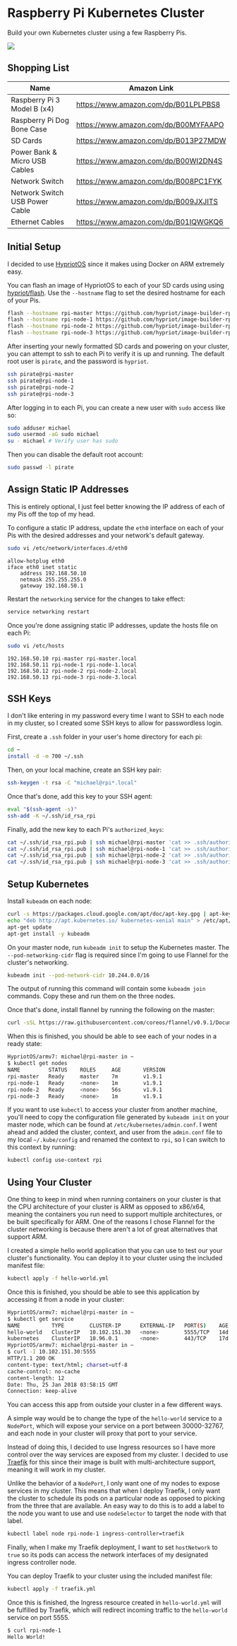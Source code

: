 # Raspberry Pi Kubernetes Cluster

Build your own Kubernetes cluster using a few Raspberry Pis.

![](https://i.imgur.com/4KHngfW.jpg)

## Shopping List

| Name                           | Amazon Link                          |
|--------------------------------|--------------------------------------|
| Raspberry Pi 3 Model B (x4)    | https://www.amazon.com/dp/B01LPLPBS8 |
| Raspberry Pi Dog Bone Case     | https://www.amazon.com/dp/B00MYFAAPO |
| SD Cards                       | https://www.amazon.com/dp/B013P27MDW |
| Power Bank & Micro USB Cables  | https://www.amazon.com/dp/B00WI2DN4S |
| Network Switch                 | https://www.amazon.com/dp/B008PC1FYK |
| Network Switch USB Power Cable | https://www.amazon.com/dp/B009JXJITS |
| Ethernet Cables                | https://www.amazon.com/dp/B01IQWGKQ6 |

## Initial Setup

I decided to use [HypriotOS](https://blog.hypriot.com/) since it makes using Docker on ARM extremely easy.

You can flash an image of HypriotOS to each of your SD cards using using [hypriot/flash](https://github.com/hypriot/flash).
Use the `--hostname` flag to set the desired hostname for each of your Pis.

```bash
flash --hostname rpi-master https://github.com/hypriot/image-builder-rpi/releases/download/v1.7.1/hypriotos-rpi-v1.7.1.img.zip
flash --hostname rpi-node-1 https://github.com/hypriot/image-builder-rpi/releases/download/v1.7.1/hypriotos-rpi-v1.7.1.img.zip
flash --hostname rpi-node-2 https://github.com/hypriot/image-builder-rpi/releases/download/v1.7.1/hypriotos-rpi-v1.7.1.img.zip
flash --hostname rpi-node-3 https://github.com/hypriot/image-builder-rpi/releases/download/v1.7.1/hypriotos-rpi-v1.7.1.img.zip
```

After inserting your newly formatted SD cards and powering on your cluster, you can attempt to ssh to each Pi to verify it is up and running.
The default root user is `pirate`, and the password is `hypriot`.

```bash
ssh pirate@rpi-master
ssh pirate@rpi-node-1
ssh pirate@rpi-node-2
ssh pirate@rpi-node-3
```

After logging in to each Pi, you can create a new user with `sudo` access like so:

```bash
sudo adduser michael
sudo usermod -aG sudo michael
su - michael # Verify user has sudo
```

Then you can disable the default root account:

```bash
sudo passwd -l pirate
```

## Assign Static IP Addresses

This is entirely optional, I just feel better knowing the IP address of each of my Pis off the top of my head.

To configure a static IP address, update the `eth0` interface on each of your Pis with the desired addresses and your network's default gateway.

```bash
sudo vi /etc/network/interfaces.d/eth0
```

```
allow-hotplug eth0
iface eth0 inet static
    address 192.168.50.10
    netmask 255.255.255.0
    gateway 192.168.50.1
```

Restart the `networking` service for the changes to take effect:

```bash
service networking restart
```

Once you're done assigning static IP addresses, update the hosts file on each Pi:

```bash
sudo vi /etc/hosts
```

```
192.168.50.10 rpi-master rpi-master.local
192.168.50.11 rpi-node-1 rpi-node-1.local
192.168.50.12 rpi-node-2 rpi-node-2.local
192.168.50.13 rpi-node-3 rpi-node-3.local
```

## SSH Keys

I don't like entering in my password every time I want to SSH to each node in my cluster, so I created some SSH keys to allow for passwordless login.

First, create a `.ssh` folder in your user's home directory for each pi:

```bash
cd ~
install -d -m 700 ~/.ssh
```

Then, on your local machine, create an SSH key pair:

```bash
ssh-keygen -t rsa -C "michael@rpi*.local"
```

Once that's done, add this key to your SSH agent:

```bash
eval "$(ssh-agent -s)"
ssh-add -K ~/.ssh/id_rsa_rpi
```

Finally, add the new key to each Pi's `authorized_keys`:

```bash
cat ~/.ssh/id_rsa_rpi.pub | ssh michael@rpi-master 'cat >> .ssh/authorized_keys'
cat ~/.ssh/id_rsa_rpi.pub | ssh michael@rpi-node-1 'cat >> .ssh/authorized_keys'
cat ~/.ssh/id_rsa_rpi.pub | ssh michael@rpi-node-2 'cat >> .ssh/authorized_keys'
cat ~/.ssh/id_rsa_rpi.pub | ssh michael@rpi-node-3 'cat >> .ssh/authorized_keys'
```

## Setup Kubernetes

Install `kubeadm` on each node:

```bash
curl -s https://packages.cloud.google.com/apt/doc/apt-key.gpg | apt-key add -
echo "deb http://apt.kubernetes.io/ kubernetes-xenial main" > /etc/apt/sources.list.d/kubernetes.list
apt-get update
apt-get install -y kubeadm
```

On your master node, run `kubeadm init` to setup the Kubernetes master.  The `--pod-networking-cidr` flag is required since I'm going to use Flannel for the cluster's networking.

```bash
kubeadm init --pod-network-cidr 10.244.0.0/16
```

The output of running this command will contain some `kubeadm join` commands.  Copy these and run them on the three nodes.

Once that's done, install flannel by running the following on the master:

```bash
curl -sSL https://raw.githubusercontent.com/coreos/flannel/v0.9.1/Documentation/kube-flannel.yml | sed "s/amd64/arm/g" | kubectl create -f -
```

When this is finished, you should be able to see each of your nodes in a ready state:

```bash
HypriotOS/armv7: michael@rpi-master in ~
$ kubectl get nodes
NAME         STATUS    ROLES     AGE       VERSION
rpi-master   Ready     master    7m        v1.9.1
rpi-node-1   Ready     <none>    1m        v1.9.1
rpi-node-2   Ready     <none>    56s       v1.9.1
rpi-node-3   Ready     <none>    1m        v1.9.1
```

If you want to use `kubectl` to access your cluster from another machine, you'll need to copy the configuration file generated by `kubeadm init` on your master node, which can
be found at `/etc/kubernetes/admin.conf`. I went ahead and added the cluster, context, and user from the `admin.conf` file to my local `~/.kube/config` and renamed the context
to `rpi`, so I can switch to this context by running:

```bash
kubectl config use-context rpi
```


## Using Your Cluster

One thing to keep in mind when running containers on your cluster is that the CPU architecture of your cluster is ARM as opposed to x86/x64, meaning the
containers you run need to support multiple architectures, or be built specifically for ARM.  One of the reasons I chose Flannel for the cluster networking
is because there aren't a lot of great alternatives that support ARM.

I created a simple hello world application that you can use to test our your cluster's functionality.  You can deploy it to your cluster using the included
manifest file:

```bash
kubectl apply -f hello-world.yml
```

Once this is finished, you should be able to see this application by accessing it from a node in your cluster:

```bash
HypriotOS/armv7: michael@rpi-master in ~
$ kubectl get service
NAME          TYPE        CLUSTER-IP      EXTERNAL-IP   PORT(S)    AGE
hello-world   ClusterIP   10.102.151.30   <none>        5555/TCP   14d
kubernetes    ClusterIP   10.96.0.1       <none>        443/TCP    17d
HypriotOS/armv7: michael@rpi-master in ~
$ curl -I 10.102.151.30:5555
HTTP/1.1 200 OK
content-type: text/html; charset=utf-8
cache-control: no-cache
content-length: 12
Date: Thu, 25 Jan 2018 03:58:15 GMT
Connection: keep-alive
```

You can access this app from outside your cluster in a few different ways.

A simple way would be to change the type of the `hello-world` service to a `NodePort`, which will expose your service on a port between 30000-32767, and each node in your cluster will proxy that port to your service.

Instead of doing this, I decided to use Ingress resources so I have more control over the way services are exposed from my cluster.
I decided to use [Traefik](https://github.com/containous/traefik) for this since their image is built with multi-architecture support,
meaning it will work in my cluster.

Unlike the behavior of a `NodePort`, I only want one of my nodes to expose services in my cluster. This means that when I deploy Traefik, I only want the cluster to schedule its pods on
a particular node as opposed to picking from the three that are available.  An easy way to do this is to add a label to the node you want to use and use `nodeSelector` to target
the node with that label.

```bash
kubectl label node rpi-node-1 ingress-controller=traefik
```

Finally, when I make my Traefik deployment, I want to set `hostNetwork` to `true` so its pods can access the network interfaces of my designated ingress controller node.

You can deploy Traefik to your cluster using the included manifest file:

```bash
kubectl apply -f traefik.yml
```

Once this is finished, the Ingress resource created in `hello-world.yml` will be fulfilled by Traefik, which will redirect incoming traffic to the `hello-world` service on port 5555.

```bash
$ curl rpi-node-1
Hello World!
```
